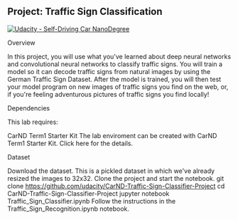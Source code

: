 ## Project: Traffic Sign Classification

[![Udacity - Self-Driving Car NanoDegree](https://s3.amazonaws.com/udacity-sdc/github/shield-carnd.svg)](http://www.udacity.com/drive)

Overview

In this project, you will use what you've learned about deep neural networks and convolutional neural networks to classify traffic signs. You will train a model so it can decode traffic signs from natural images by using the German Traffic Sign Dataset. After the model is trained, you will then test your model program on new images of traffic signs you find on the web, or, if you're feeling adventurous pictures of traffic signs you find locally!

Dependencies

This lab requires:

CarND Term1 Starter Kit
The lab enviroment can be created with CarND Term1 Starter Kit. Click here for the details.

Dataset

Download the dataset. This is a pickled dataset in which we've already resized the images to 32x32.
Clone the project and start the notebook.
git clone https://github.com/udacity/CarND-Traffic-Sign-Classifier-Project
cd CarND-Traffic-Sign-Classifier-Project
jupyter notebook Traffic_Sign_Classifier.ipynb
Follow the instructions in the Traffic_Sign_Recognition.ipynb notebook.
